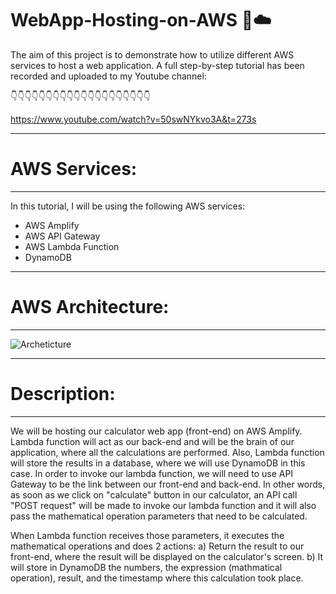 # WebApp-Hosting-on-AWS 🚀☁️

The aim of this project is to demonstrate how to utilize different AWS services to host a web application. A full step-by-step tutorial has been recorded and uploaded to my Youtube channel:

👇👇👇👇👇👇👇👇👇👇👇👇👇👇👇👇👇👇👇👇

https://www.youtube.com/watch?v=50swNYkvo3A&t=273s

--------------------------------------------------
# AWS Services:
--------------------------------------------------
In this tutorial, I will be using the following AWS services:
- AWS Amplify
- AWS API Gateway
- AWS Lambda Function
- DynamoDB

--------------------------------------------------
# AWS Architecture:
--------------------------------------------------

![Archeticture](https://github.com/WaseemCloud/WebApp-Hosting-on-AWS/assets/157589909/97eadf66-4172-43cf-9d56-4c251f6089f9)

--------------------------------------------------
# Description:
--------------------------------------------------
We will be hosting our calculator web app (front-end) on AWS Amplify. Lambda function will act as our back-end and will be the brain of our application, where all the calculations are performed. Also, Lambda function will store the results in a database, where we will use DynamoDB in this case. In order to invoke our lambda function, we will need to use API Gateway to be the link between our front-end and back-end. In other words, as soon as we click on "calculate" button in our calculator, an API call "POST request" will be made to invoke our lambda function and it will also pass the mathematical operation parameters that need to be calculated. 

When Lambda function receives those parameters, it executes the mathematical operations and does 2 actions:
a) Return the result to our front-end, where the result will be displayed on the calculator's screen.
b) It will store in DynamoDB the numbers, the expression (mathmatical operation), result, and the timestamp where this calculation took place.
